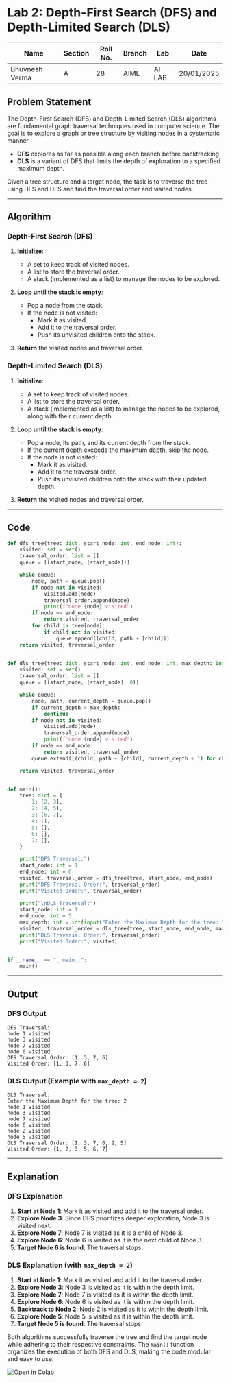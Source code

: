 # Lab 2: Depth-First Search (DFS) and Depth-Limited Search (DLS)

| **Name**       | **Section** | **Roll No.** | **Branch** | **Lab** | **Date**   |
| -------------- | ----------- | ------------ | ---------- | ------- | ---------- |
| Bhuvnesh Verma | A           | 28           | AIML       | AI LAB  | 20/01/2025 |

## Problem Statement

The Depth-First Search (DFS) and Depth-Limited Search (DLS) algorithms are fundamental graph traversal techniques used in computer science. The goal is to explore a graph or tree structure by visiting nodes in a systematic manner.

- **DFS** explores as far as possible along each branch before backtracking.
- **DLS** is a variant of DFS that limits the depth of exploration to a specified maximum depth.

Given a tree structure and a target node, the task is to traverse the tree using DFS and DLS and find the traversal order and visited nodes.

---

## Algorithm

### Depth-First Search (DFS)

1. **Initialize**:

   - A set to keep track of visited nodes.
   - A list to store the traversal order.
   - A stack (implemented as a list) to manage the nodes to be explored.

2. **Loop until the stack is empty**:

   - Pop a node from the stack.
   - If the node is not visited:
     - Mark it as visited.
     - Add it to the traversal order.
     - Push its unvisited children onto the stack.

3. **Return** the visited nodes and traversal order.

### Depth-Limited Search (DLS)

1. **Initialize**:

   - A set to keep track of visited nodes.
   - A list to store the traversal order.
   - A stack (implemented as a list) to manage the nodes to be explored, along with their current depth.

2. **Loop until the stack is empty**:

   - Pop a node, its path, and its current depth from the stack.
   - If the current depth exceeds the maximum depth, skip the node.
   - If the node is not visited:
     - Mark it as visited.
     - Add it to the traversal order.
     - Push its unvisited children onto the stack with their updated depth.

3. **Return** the visited nodes and traversal order.

---

## Code

```python
def dfs_tree(tree: dict, start_node: int, end_node: int):
    visited: set = set()
    traversal_order: list = []
    queue = [(start_node, [start_node])]

    while queue:
        node, path = queue.pop()
        if node not in visited:
            visited.add(node)
            traversal_order.append(node)
            print(f"node {node} visited")
        if node == end_node:
            return visited, traversal_order
        for child in tree[node]:
            if child not in visited:
                queue.append((child, path + [child]))
    return visited, traversal_order


def dls_tree(tree: dict, start_node: int, end_node: int, max_depth: int = 0):
    visited: set = set()
    traversal_order: list = []
    queue = [(start_node, [start_node], 0)]

    while queue:
        node, path, current_depth = queue.pop()
        if current_depth > max_depth:
            continue
        if node not in visited:
            visited.add(node)
            traversal_order.append(node)
            print(f"node {node} visited")
        if node == end_node:
            return visited, traversal_order
        queue.extend([(child, path + [child], current_depth + 1) for child in tree[node] if child not in visited])

    return visited, traversal_order


def main():
    tree: dict = {
        1: [2, 3],
        2: [4, 5],
        3: [6, 7],
        4: [],
        5: [],
        6: [],
        7: [],
    }

    print("DFS Traversal:")
    start_node: int = 1
    end_node: int = 6
    visited, traversal_order = dfs_tree(tree, start_node, end_node)
    print("DFS Traversal Order:", traversal_order)
    print("Visited Order:", traversal_order)

    print("\nDLS Traversal:")
    start_node: int = 1
    end_node: int = 5
    max_depth: int = int(input("Enter the Maximum Depth for the tree: "))
    visited, traversal_order = dls_tree(tree, start_node, end_node, max_depth)
    print("DLS Traversal Order:", traversal_order)
    print("Visited Order:", visited)


if __name__ == "__main__":
    main()
```

---

## Output

### DFS Output

```
DFS Traversal:
node 1 visited
node 3 visited
node 7 visited
node 6 visited
DFS Traversal Order: [1, 3, 7, 6]
Visited Order: [1, 3, 7, 6]
```

### DLS Output (Example with `max_depth = 2`)

```
DLS Traversal:
Enter the Maximum Depth for the tree: 2
node 1 visited
node 3 visited
node 7 visited
node 6 visited
node 2 visited
node 5 visited
DLS Traversal Order: [1, 3, 7, 6, 2, 5]
Visited Order: {1, 2, 3, 5, 6, 7}
```

---

## Explanation

### DFS Explanation

1. **Start at Node 1**: Mark it as visited and add it to the traversal order.
2. **Explore Node 3**: Since DFS prioritizes deeper exploration, Node 3 is visited next.
3. **Explore Node 7**: Node 7 is visited as it is a child of Node 3.
4. **Explore Node 6**: Node 6 is visited as it is the next child of Node 3.
5. **Target Node 6 is found**: The traversal stops.

### DLS Explanation (with `max_depth = 2`)

1. **Start at Node 1**: Mark it as visited and add it to the traversal order.
2. **Explore Node 3**: Node 3 is visited as it is within the depth limit.
3. **Explore Node 7**: Node 7 is visited as it is within the depth limit.
4. **Explore Node 6**: Node 6 is visited as it is within the depth limit.
5. **Backtrack to Node 2**: Node 2 is visited as it is within the depth limit.
6. **Explore Node 5**: Node 5 is visited as it is within the depth limit.
7. **Target Node 5 is found**: The traversal stops.

Both algorithms successfully traverse the tree and find the target node while adhering to their respective constraints. The `main()` function organizes the execution of both DFS and DLS, making the code modular and easy to use.

[![Open in Colab](https://img.shields.io/badge/Open%20in%20Colab-%23000000?style=for-the-badge&logo=googlecolab)](https://colab.research.google.com/github/MasterBhuvnesh/AI-Lab/blob/main/labs/LAB_2.ipynb)
